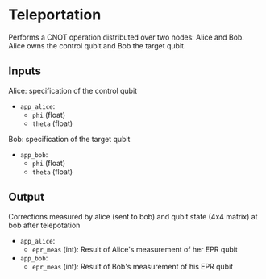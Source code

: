 # Teleportation
Performs a CNOT operation distributed over two nodes: Alice and Bob.
Alice owns the control qubit and Bob the target qubit.

## Inputs
Alice: specification of the control qubit
* `app_alice`:
  * `phi` (float)
  * `theta` (float)

Bob: specification of the target qubit
* `app_bob`: 
  * `phi` (float)
  * `theta` (float)

## Output
Corrections measured by alice (sent to bob) and qubit state (4x4 matrix) at bob after telepotation
* `app_alice`:
  * `epr_meas` (int): Result of Alice's measurement of her EPR qubit
* `app_bob`: 
  * `epr_meas` (int): Result of Bob's measurement of his EPR qubit
